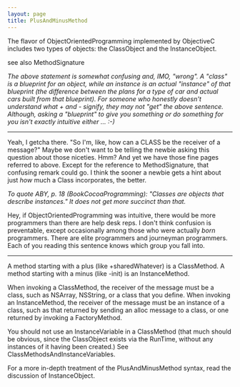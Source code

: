 ```yaml
---
layout: page
title: PlusAndMinusMethod
---
```


The flavor of ObjectOrientedProgramming implemented by ObjectiveC includes two types of objects: the ClassObject and the InstanceObject.

see also MethodSignature

*The above statement is somewhat confusing and, IMO, "wrong". A "class" is a blueprint for an object, while an instance is an actual "instance" of that blueprint (the difference between the plans for a type of car and actual cars built from that blueprint). For someone who honestly doesn't understand what + and - signify, they may not "get" the above sentence. Although, asking a "blueprint" to give you something or do something for you isn't exactly intuitive either ... :-)*

----

Yeah, I getcha there. "So I'm, like, how can a CLASS be the receiver of a message?" Maybe we don't want to be telling the newbie asking this question about those niceties. Hmm? And yet we have those fine pages referred to above. Except for the reference to MethodSignature, that confusing remark could go. I think the sooner a newbie gets a hint about just *how* much a Class incorporates, the better.

*To quote ABY, p. 18 (BookCocoaProgramming): "Classes are objects that describe instances." It does not get more succinct than that.*

Hey, if ObjectOrientedProgramming was intuitive, there would be more programmers than there are help desk reps. I don't think confusion is preventable, except occasionally among those who were actually *born* programmers. There are elite programmers and journeyman programmers. Each of you reading this sentence knows which group you fall into.

----

A method starting with a plus (like     +sharedWhatever) is a ClassMethod. A method starting with a minus (like     -init) is an InstanceMethod.

When invoking a ClassMethod, the receiver of the message must be a class, such as NSArray, NSString, or a class that you define. When invoking an InstanceMethod, the receiver of the message must be an instance of a class, such as that returned by sending an     alloc message to a class, or one returned by invoking a FactoryMethod.

You should not use an InstanceVariable in a ClassMethod (that much should be obvious, since the ClassObject exists via the RunTime, without any instances of it having been created.) See ClassMethodsAndInstanceVariables.

For a more in-depth treatment of the PlusAndMinusMethod syntax, read the discussion of InstanceObject.

